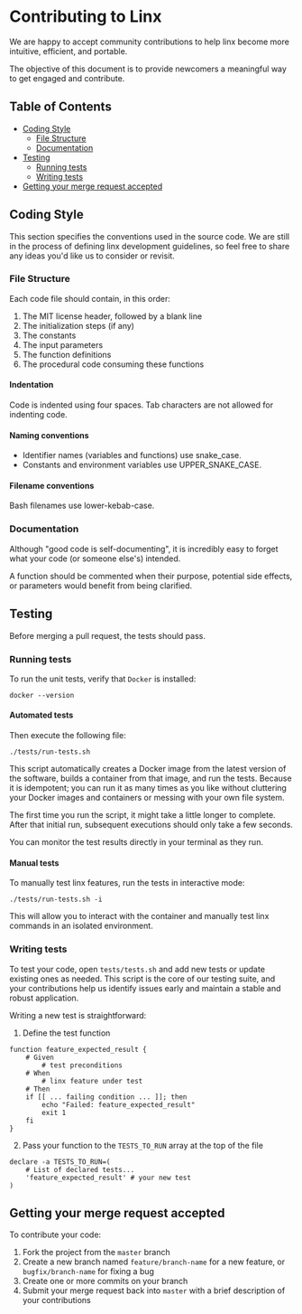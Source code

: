 # Contributing to Linx

We are happy to accept community contributions to help linx become more intuitive,
efficient, and portable.

The objective of this document is to provide newcomers a meaningful way to get engaged and contribute.


## Table of Contents

* [Coding Style](#coding-style)
    * [File Structure](#file-structure)
    * [Documentation](#documentation)
* [Testing](#testing)
    * [Running tests](#running-tests)
    * [Writing tests](#writing-tests)
* [Getting your merge request accepted](#getting-your-merge-request-accepted)


## Coding Style

This section specifies the conventions used in the source code.
We are still in the process of defining linx development guidelines, so feel free to share any ideas you'd
like us to consider or revisit.

### File Structure

Each code file should contain, in this order:

1. The MIT license header, followed by a blank line
2. The initialization steps (if any)
3. The constants
4. The input parameters
5. The function definitions
6. The procedural code consuming these functions

#### Indentation

Code is indented using four spaces. Tab characters are not allowed for indenting code.

#### Naming conventions

- Identifier names (variables and functions) use snake_case.
- Constants and environment variables use UPPER_SNAKE_CASE.

#### Filename conventions

Bash filenames use lower-kebab-case.

### Documentation

Although "good code is self-documenting", it is incredibly easy to forget what your code
(or someone else's) intended.

A function should be commented when their purpose, potential side effects, or parameters
would benefit from being clarified.

## Testing

Before merging a pull request, the tests should pass.

### Running tests

To run the unit tests, verify that `Docker` is installed:

```
docker --version
```

#### Automated tests

Then execute the following file:

```
./tests/run-tests.sh
```

This script automatically creates a Docker image from the latest version of the software, builds a container from that
image, and run the tests. Because it is idempotent; you can run it as many times as you like without cluttering your
Docker images and containers or messing with your own file system.

The first time you run the script, it might take a little longer to complete.
After that initial run, subsequent executions should only take a few seconds.

You can monitor the test results directly in your terminal as they run.

#### Manual tests

To manually test linx features, run the tests in interactive mode:

```
./tests/run-tests.sh -i
```

This will allow you to interact with the container and manually test linx commands in an isolated environment.

### Writing tests

To test your code, open `tests/tests.sh` and add new tests or update existing ones as needed. This script is the core
of our testing suite, and your contributions help us identify issues early and maintain a stable and robust application.

Writing a new test is straightforward:

1. Define the test function
```
function feature_expected_result {
    # Given
        # test preconditions
    # When
        # linx feature under test
    # Then
    if [[ ... failing condition ... ]]; then
        echo "Failed: feature_expected_result"
        exit 1
    fi
}
```

2. Pass your function to the `TESTS_TO_RUN` array at the top of the file
```
declare -a TESTS_TO_RUN=(
    # List of declared tests...
    'feature_expected_result' # your new test
) 
```

## Getting your merge request accepted

To contribute your code:

1. Fork the project from the `master` branch
2. Create a new branch named `feature/branch-name` for a new feature, or `bugfix/branch-name` for fixing a bug
3. Create one or more commits on your branch
4. Submit your merge request back into `master` with a brief description of your contributions
